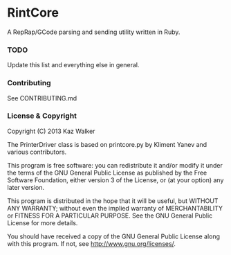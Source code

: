 # RintCore

A RepRap/GCode parsing and sending utility written in Ruby.

### TODO

Update this list and everything else in general.

### Contributing
See CONTRIBUTING.md

### License & Copyright

Copyright (C) 2013  Kaz Walker

The PrinterDriver class is based on printcore.py by Kliment Yanev and various contributors.

This program is free software: you can redistribute it and/or modify
it under the terms of the GNU General Public License as
published by the Free Software Foundation, either version 3 of the License,
or (at your option) any later version.

This program is distributed in the hope that it will be useful,
but WITHOUT ANY WARRANTY; without even the implied warranty of
MERCHANTABILITY or FITNESS FOR A PARTICULAR PURPOSE.  See the
GNU General Public License for more details.

You should have received a copy of the GNU General Public License
along with this program.  If not, see <http://www.gnu.org/licenses/>.
